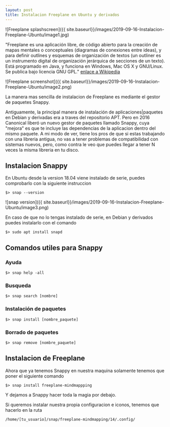 ```yaml
---
layout: post
title: Instalacion Freeplane en Ubuntu y derivados
---
```


![Freeplane splashscreen]({{ site.baseurl}}/images/2019-09-16-Instalacion-Freeplane-Ubuntu/image1.jpg)

"Freeplane es una aplicación libre, de código abierto para la creación de mapas mentales o conceptuales (diagramas de conexiones entre ideas), y para definir outlines y esquemas de organización de textos (un outliner es un instrumento digital de organización jerárquica de secciones de un texto). Está programado en Java, y funciona en Windows, Mac OS X y GNU/Linux. Se publica bajo licencia GNU GPL." [enlace a Wikipedia](https://es.wikipedia.org/wiki/Freeplane)

![Freeplane screenshot]({{ site.baseurl}}/images/2019-09-16-Instalacion-Freeplane-Ubuntu/image2.png)

La manera mas sencilla de instalacion de Freeplane es mediante el gestor de paquetes Snappy.

Antiguamente, la principal manera de instalación de aplicaciones|paquetes en Debian y derivadas era a traves del repositorio APT. Pero en 2016 Canonical liberó un nuevo gestor de paquetes llamado Snappy, cuya "mejora" es que te incluye las dependencias de la aplicacion dentro del mismo paquete. A mi modo de ver, tiene los pros de que si estas trabajando con una libreria antigua, no vas a tener problemas de compatibilidad con sistemas nuevos, pero, como contra le veo que puedes llegar a tener N veces la misma libreria en tu disco.

## Instalacion Snappy

En Ubuntu desde la version 18.04 viene instalado de serie, puedes comprobarlo con la siguiente instruccion

```shell
$> snap --version
```

![snap version]({{ site.baseurl}}/images/2019-09-16-Instalacion-Freeplane-Ubuntu/image3.png)

En caso de que no lo tengas instalado de serie, en Debian y derivados puedes instalarlo con el comando

```shell
$> sudo apt install snapd
```

## Comandos utiles para Snappy

### Ayuda
```shell
$> snap help -all
```

### Busqueda
```shell
$> snap search [nombre]
```

### Instalación de paquetes
```shell
$> snap install [nombre_paquete]
```

### Borrado de paquetes
```shell
$> snap remove [nombre_paquete]
```


## Instalacion de Freeplane

Ahora que ya tenemos Snappy en nuestra maquina solamente tenemos que poner el siguiente comando

```shell
$> snap install freeplane-mindmappping
```

Y dejamos a Snappy hacer toda la magia por debajo.

Si queremos instalar nuestra propia configuracion e iconos, tenemos que hacerlo en la ruta

```shell
/home/[tu_usuario]/snap/freeplane-mindmapping/14/.config/
```


